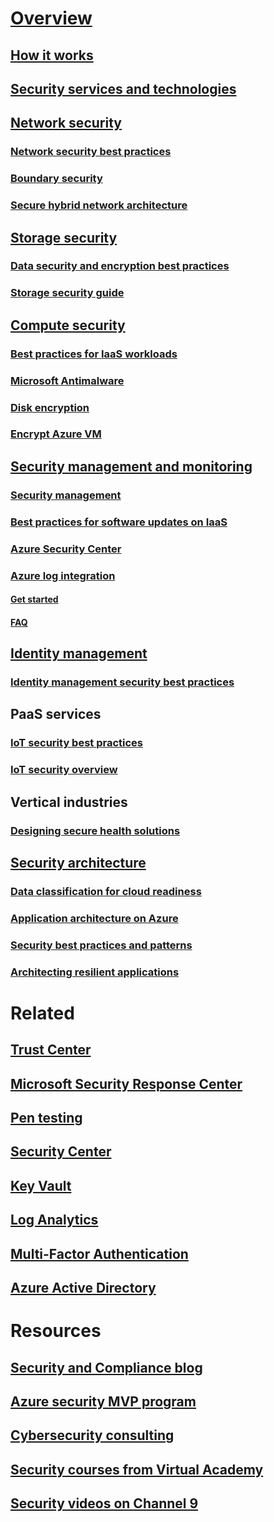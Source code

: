 # [Overview](security-get-started-overview.md)
## [How it works](azure-security-getting-started.md)
## [Security services and technologies](azure-security-services-technologies.md)
## [Network security](security-network-overview.md)
### [Network security best practices](azure-security-network-security-best-practices.md)
### [Boundary security](../best-practices-network-security.md?toc=%2fazure%2fsecurity%2ftoc.json)
### [Secure hybrid network architecture](../guidance/guidance-iaas-ra-secure-vnet-hybrid.md?toc=%2fazure%2fsecurity%2ftoc.json)
## [Storage security](security-storage-overview.md)
### [Data security and encryption best practices](azure-security-data-encryption-best-practices.md)
### [Storage security guide](../storage/storage-security-guide.md?toc=%2fazure%2fsecurity%2ftoc.json)
## [Compute security](security-virtual-machines-overview.md)
### [Best practices for IaaS workloads ](azure-security-iaas.md)
### [Microsoft Antimalware](azure-security-antimalware.md)
### [Disk encryption](azure-security-disk-encryption.md)
### [Encrypt Azure VM](../security-center/security-center-disk-encryption.md?toc=%2fazure%2fsecurity%2ftoc.json)
## [Security management and monitoring](security-management-and-monitoring-overview.md)
### [Security management](azure-security-management.md)
### [Best practices for software updates on IaaS](azure-security-best-practices-software-updates-iaas.md)
### [Azure Security Center](../security-center/security-center-intro.md?toc=%2fazure%2fsecurity%2ftoc.json)
### [Azure log integration](security-azure-log-integration-overview.md)
#### [Get started](security-azure-log-integration-get-started.md)
#### [FAQ](security-azure-log-integration-faq.md)
## [Identity management](security-identity-management-overview.md)
### [Identity management security best practices](azure-security-identity-management-best-practices.md)
## PaaS services
### [IoT security best practices](azure-security-iot-best-practices.md)
### [IoT security overview](security-internet-of-things-overview.md)
## Vertical industries
### [Designing secure health solutions](security-health-care-solution.md)
## [Security architecture](azure-security-architecture-overview.md)
### [Data classification for cloud readiness](azure-security-data-classification.md)
### [Application architecture on Azure](security-application-architecture-on-azure.md)
### [Security best practices and patterns](security-best-practices-and-patterns.md)
### [Architecting resilient applications](../resiliency/resiliency-disaster-recovery-high-availability-azure-applications.md?toc=%2fazure%2fsecurity%2ftoc.json)

# Related
## [Trust Center](security-microsoft-trust-center.md)
## [Microsoft Security Response Center](azure-security-response-center.md)
## [Pen testing](azure-security-pen-testing.md)
## [Security Center](../security-center/security-center-intro.md?toc=%2fazure%2fsecurity-center%2ftoc.json)
## [Key Vault](../key-vault/key-vault-whatis.md)
## [Log Analytics](../log-analytics/log-analytics-overview.md)
## [Multi-Factor Authentication](../multi-factor-authentication/multi-factor-authentication.md)
## [Azure Active Directory](../active-directory/active-directory-whatis.md)

# Resources
## [Security and Compliance blog](http://blogs.msdn.com/b/azuresecurity/)
## [Azure security MVP program](azure-security-mvp.md)
## [Cybersecurity consulting](azure-security-cyber-services.md)
## [Security courses from Virtual Academy](security-microsoft-virtual-academy.md)
## [Security videos on Channel 9](security-channel-nine.md)